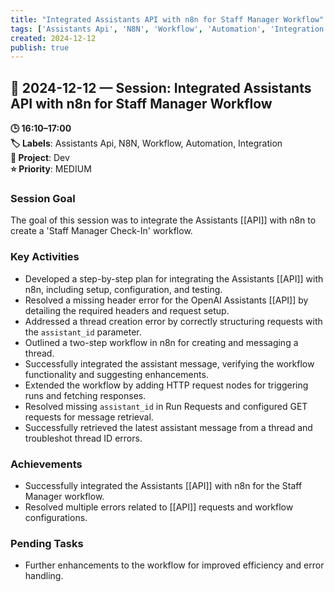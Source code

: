 ```yaml
---
title: "Integrated Assistants API with n8n for Staff Manager Workflow"
tags: ['Assistants Api', 'N8N', 'Workflow', 'Automation', 'Integration']
created: 2024-12-12
publish: true
---
```


## 📅 2024-12-12 — Session: Integrated Assistants API with n8n for Staff Manager Workflow

**🕒 16:10–17:00**  
**🏷️ Labels**: Assistants Api, N8N, Workflow, Automation, Integration  
**📂 Project**: Dev  
**⭐ Priority**: MEDIUM  


### Session Goal
The goal of this session was to integrate the Assistants [[API]] with n8n to create a 'Staff Manager Check-In' workflow.

### Key Activities
- Developed a step-by-step plan for integrating the Assistants [[API]] with n8n, including setup, configuration, and testing.
- Resolved a missing header error for the OpenAI Assistants [[API]] by detailing the required headers and request setup.
- Addressed a thread creation error by correctly structuring requests with the `assistant_id` parameter.
- Outlined a two-step workflow in n8n for creating and messaging a thread.
- Successfully integrated the assistant message, verifying the workflow functionality and suggesting enhancements.
- Extended the workflow by adding HTTP request nodes for triggering runs and fetching responses.
- Resolved missing `assistant_id` in Run Requests and configured GET requests for message retrieval.
- Successfully retrieved the latest assistant message from a thread and troubleshot thread ID errors.

### Achievements
- Successfully integrated the Assistants [[API]] with n8n for the Staff Manager workflow.
- Resolved multiple errors related to [[API]] requests and workflow configurations.

### Pending Tasks
- Further enhancements to the workflow for improved efficiency and error handling.
